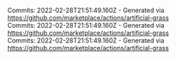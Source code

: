 Commits: 2022-02-28T21:51:49.160Z - Generated via https://github.com/marketplace/actions/artificial-grass
<br>
Commits: 2022-02-28T21:51:49.160Z - Generated via https://github.com/marketplace/actions/artificial-grass
<br>
Commits: 2022-02-28T21:51:49.160Z - Generated via https://github.com/marketplace/actions/artificial-grass
<br>
